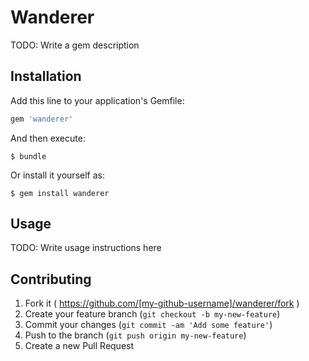 # Wanderer

TODO: Write a gem description

## Installation

Add this line to your application's Gemfile:

```ruby
gem 'wanderer'
```

And then execute:

    $ bundle

Or install it yourself as:

    $ gem install wanderer

## Usage

TODO: Write usage instructions here

## Contributing

1. Fork it ( https://github.com/[my-github-username]/wanderer/fork )
2. Create your feature branch (`git checkout -b my-new-feature`)
3. Commit your changes (`git commit -am 'Add some feature'`)
4. Push to the branch (`git push origin my-new-feature`)
5. Create a new Pull Request
